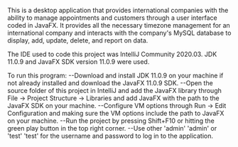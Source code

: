 This is a desktop application that provides international companies with the ability to manage appointments and customers through a user interface coded in JavaFX. It provides all the necessary timezone management for an international company and interacts with the company's MySQL database to display, add, update, delete, and report on data.

The IDE used to code this project was IntelliJ Community 2020.03. JDK 11.0.9 and JavaFX SDK version 11.0.9 were used.

To run this program: 
	--Download and install JDK 11.0.9 on your machine if not already installed and download the JavaFX 11.0.9 SDK.
	--Open the source folder of this project in IntelliJ and add the JavaFX library through File -> Project Structure -> Libraries and add JavaFX with the path to the JavaFX SDK on your machine.
	--Configure VM options through Run -> Edit Configuration and making sure the VM options include the path to JavaFX on your machine.
	--Run the project by pressing Shift+F10 or hitting the green play button in the top right corner.
	--Use other 'admin' 'admin' or 'test' 'test' for the username and password to log in to the application.

